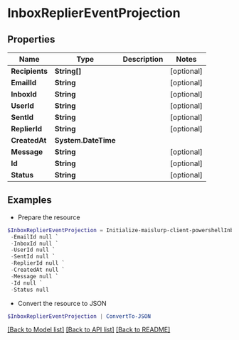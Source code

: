 # InboxReplierEventProjection
## Properties

Name | Type | Description | Notes
------------ | ------------- | ------------- | -------------
**Recipients** | **String[]** |  | [optional] 
**EmailId** | **String** |  | [optional] 
**InboxId** | **String** |  | [optional] 
**UserId** | **String** |  | [optional] 
**SentId** | **String** |  | [optional] 
**ReplierId** | **String** |  | [optional] 
**CreatedAt** | **System.DateTime** |  | 
**Message** | **String** |  | [optional] 
**Id** | **String** |  | [optional] 
**Status** | **String** |  | [optional] 

## Examples

- Prepare the resource
```powershell
$InboxReplierEventProjection = Initialize-maislurp-client-powershellInboxReplierEventProjection  -Recipients null `
 -EmailId null `
 -InboxId null `
 -UserId null `
 -SentId null `
 -ReplierId null `
 -CreatedAt null `
 -Message null `
 -Id null `
 -Status null
```

- Convert the resource to JSON
```powershell
$InboxReplierEventProjection | ConvertTo-JSON
```

[[Back to Model list]](../README#documentation-for-models) [[Back to API list]](../README#documentation-for-api-endpoints) [[Back to README]](../README)

